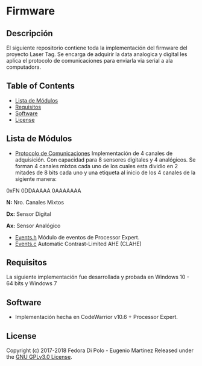 # Firmware

## Descripción

El siguiente repositorio contiene toda la implementación del firmware del proyecto Laser Tag. Se encarga de adquirir la data analogica y digital les aplica el protocolo de comunicaciones para enviarla via serial a ala computadora. 

## Table of Contents
- [Lista de Módulos](#lista-de-módulos)
- [Requisitos](#requisitos)
- [Software](#software)
- [License](#license)

## Lista de Módulos
- [Protocolo de Comunicaciones](https://github.com/Fedora-Eugenio/firmware/blob/master/CL1/Sources/main.c) Implementación de 4 canales de adquisición. Con capacidad para 8 sensores digitales y 4 analógicos. Se forman 4 canales mixtos cada uno de los cuales esta dividio en 2 mitades de 8 bits cada uno y una etiqueta al inicio de los 4 canales de la sigiente manera:

0xFN 0DDAAAAA 0AAAAAAA

**N:** Nro. Canales Mixtos

**Dx:** Sensor Digital

**Ax:** Sensor Analógico

- [Events.h](https://github.com/Fedora-Eugenio/firmware/blob/master/CL1/Sources/Events.h) Módulo de eventos de Processor Expert.
- [Events.c](https://github.com/Fedora-Eugenio/firmware/blob/master/CL1/Sources/Events.c) Automatic Contrast-Limited AHE (CLAHE)

## Requisitos

La siguiente implementación fue desarrollada y probada en Windows 10 - 64 bits y Windows 7

## Software

- Implementación hecha en CodeWarrior v10.6 + Processor Expert.

## License

Copyright (c) 2017-2018 Fedora Di Polo - Eugenio Martínez
Released under the [GNU GPLv3.0 License](LICENSE). 
